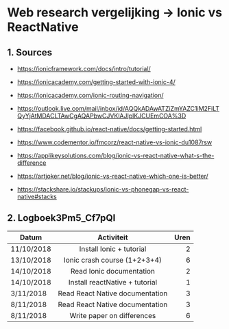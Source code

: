 # Web research vergelijking -> Ionic vs ReactNative
## 1. Sources
* https://ionicframework.com/docs/intro/tutorial/
* https://ionicacademy.com/getting-started-with-ionic-4/
* https://ionicacademy.com/ionic-routing-navigation/
* https://outlook.live.com/mail/inbox/id/AQQkADAwATZiZmYAZC1iM2FiLTQyYjAtMDACLTAwCgAQAPbwCJVKlAJIplKJCUEmCOA%3D
* https://facebook.github.io/react-native/docs/getting-started.html

* https://www.codementor.io/fmcorz/react-native-vs-ionic-du1087rsw
* https://applikeysolutions.com/blog/ionic-vs-react-native-what-s-the-difference
* https://artjoker.net/blog/ionic-vs-react-native-which-one-is-better/
* https://stackshare.io/stackups/ionic-vs-phonegap-vs-react-native#stacks

## 2. Logboek3Pm5_Cf7pQI
|       Datum       |                    Activiteit                    |        Uren       |
|-------------------|:------------------------------------------------:|------------------:|
|     11/10/2018    |              Install Ionic + tutorial            |         2         |
|     13/10/2018    |           Ionic crash course (1+2+3+4)           |         6         |
|     14/10/2018    |             Read Ionic documentation             |         2         |
|     14/10/2018    |          Install reactNative + tutorial          |         1         |
|      3/11/2018    |          Read React Native documentation         |         3         |
|      8/11/2018    |          Read React Native documentation         |         3         |
|      8/11/2018    |            Write paper on differences            |         6         |
